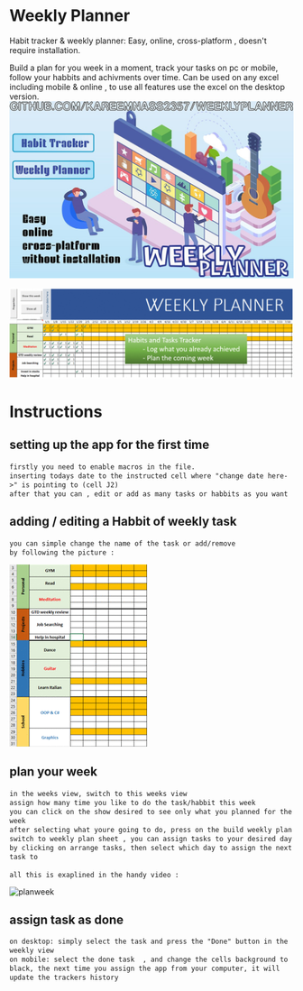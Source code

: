 # Weekly Planner
 Habit tracker &amp; weekly planner: Easy, online, cross-platform , doesn't require installation.
  
Build a plan for you week in a moment, track your tasks on pc or mobile, follow your habbits and achivments over time.
Can be used on any excel including mobile & online , to use all features use the excel on the desktop version.
![ad](https://github.com/kareemNass2357/WeeklyPlanner/blob/main/Instructions/ad.jpg?raw=true)

![modes](https://github.com/kareemNass2357/WeeklyPlanner/blob/main/Instructions/Modes.gif?raw=true)

# Instructions

## setting up the app for the first time
	firstly you need to enable macros in the file.
	inserting todays date to the instructed cell where "change date here->" is pointing to (cell J2) 
	after that you can , edit or add as many tasks or habbits as you want
	
## adding / editing a Habbit of weekly task
	you can simple change the name of the task or add/remove 
	by following the picture :
![addWeeklyTask](https://github.com/kareemNass2357/WeeklyPlanner/blob/main/Instructions/adding%20task.gif?raw=true)
## plan your week 
	in the weeks view, switch to this weeks view
	assign how many time you like to do the task/habbit this week
	you can click on the show desired to see only what you planned for the week
	after selecting what youre going to do, press on the build weekly plan
	switch to weekly plan sheet , you can assign tasks to your desired day
	by clicking on arrange tasks, then select which day to assign the next task to

	all this is exaplined in the handy video :

![planweek](https://gph.is/g/aXVBy6O)

## assign task as done
	on desktop: simply select the task and press the "Done" button in the weekly view
	on mobile: select the done task  , and change the cells background to black, the next time you assign the app from your computer, it will update the trackers history


